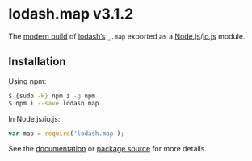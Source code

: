 # lodash.map v3.1.2

The [modern build](https://github.com/lodash/lodash/wiki/Build-Differences) of [lodash’s](https://lodash.com/) `_.map` exported as a [Node.js](http://nodejs.org/)/[io.js](https://iojs.org/) module.

## Installation

Using npm:

```bash
$ {sudo -H} npm i -g npm
$ npm i --save lodash.map
```

In Node.js/io.js:

```js
var map = require('lodash.map');
```

See the [documentation](https://lodash.com/docs#map) or [package source](https://github.com/lodash/lodash/blob/3.1.2-npm-packages/lodash.map) for more details.
